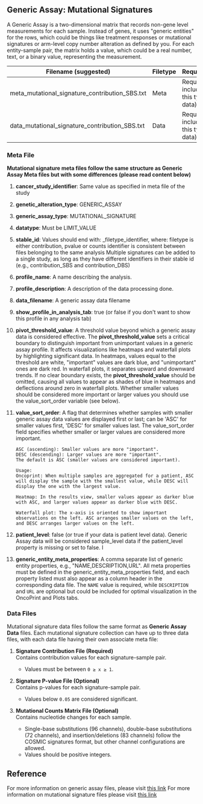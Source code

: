 ## Generic Assay: Mutational Signatures 

A Generic Assay is a two-dimensional matrix that records non-gene level measurements for each sample. Instead of genes, it uses "generic entities" for the rows, which could be things like treatment responses or mutational signatures or arm-level copy number alteration as defined by you. For each entity-sample pair, the matrix holds a value, which could be a real number, text, or a binary value, representing the measurement.

| Filename (suggested)    | Filetype    | Requirement| Format  |  
|-------------|-------------|-------------|----------|
| meta_mutational_signature_contribution_SBS.txt | Meta |Required (if including this type of data)| Multi-line text file|
| data_mutational_signature_contribution_SBS.txt | Data |Required (if including this type of data) |Tab-separated file |


### Meta File
**Mutational signature meta files follow the same structure as **Generic Assay Meta** files but with some differences (please read content below)**

1. **cancer_study_identifier**: Same value as specified in meta file of the study

2. **genetic_alteration_type**: GENERIC_ASSAY

3. **generic_assay_type**: MUTATIONAL_SIGNATURE

4. **datatype**: Must be LIMIT_VALUE

5. **stable_id**: Values should end with: \_filetype\_identifier, where:
				  filetype is either contribution, pvalue or counts
                  identifier is consistent between files belonging to the same analysis
                  Multiple signatures can be added to a single study, as long as they have different identifiers in their stable id (e.g., contribution_SBS and contribution_DBS)

6. **profile_name**: A name describing the analysis.

7. **profile_description**: A description of the data processing done.

8. **data_filename**: A generic assay data filename

9. **show_profile_in_analysis_tab**: true (or false if you don't want to show this profile in any analysis tab)

10. **pivot_threshold_value**: A threshold value beyond which a generic assay data is considered effective. The **pivot_threshold_value** sets a critical boundary to distinguish important from unimportant values in a generic assay profile. It affects visualizations like heatmaps and waterfall plots by highlighting significant data. In heatmaps, values equal to the threshold are white, "important" values are dark blue, and "unimportant" ones are dark red. In waterfall plots, it separates upward and downward trends. If no clear boundary exists, the **pivot_threshold_value** should be omitted, causing all values to appear as shades of blue in heatmaps and deflections around zero in waterfall plots. Whether smaller values should be considered more important or larger values you should use the value_sort_order variable (see below).

11. **value_sort_order**: A flag that determines whether samples with smaller generic assay data values are displayed first or last; can be 'ASC' for smaller values first, 'DESC' for smaller values last. The value_sort_order field specifies whether smaller or larger values are considered more important.

		ASC (ascending): Smaller values are more "important".
		DESC (descending): Larger values are more "important".
		The default is ASC (smaller values are considered important).

		Usage:
		Oncoprint: When multiple samples are aggregated for a patient, ASC will display the sample with the smallest value, while DESC will display the one with the largest value.

		Heatmap: In the results view, smaller values appear as darker blue with ASC, and larger values appear as darker blue with DESC.

		Waterfall plot: The x-axis is oriented to show important observations on the left. ASC arranges smaller values on the left, and DESC arranges larger values on the left.

12. **patient_level**: false (or true if your data is patient level data). Generic Assay data will be considered sample_level data if the patient_level property is missing or set to false. I

13. **generic_entity_meta_properties**: A comma separate list of generic entity properties, e.g., "NAME,DESCRIPTION,URL". All meta properties must be defined in the generic_entity_meta_properties field, and each property listed must also appear as a column header in the corresponding data file. The `NAME` value is required, while `DESCRIPTION` and `URL` are optional but could be included for optimal visualization in the OncoPrint and Plots tabs.

### Data Files

Mutational signature data files follow the same format as **Generic Assay Data** files. Each mutational signature collection can have up to three data files, with each data file having their own associate meta file:

1. **Signature Contribution File (Required)**  
   Contains contribution values for each signature-sample pair.  
   - Values must be between `0 ≥ x ≥ 1`.

2. **Signature P-value File (Optional)**  
   Contains p-values for each signature-sample pair.  
   - Values below `0.05` are considered significant.

3. **Mutational Counts Matrix File (Optional)**  
   Contains nucleotide changes for each sample.  
   - Single-base substitutions (96 channels), double-base substitutions (72 channels), and insertion/deletions (83 channels) follow the COSMIC signatures format, but other channel configurations are allowed.
   - Values should be positive integers.

## Reference

For more information on generic assay files, please visit [this link](https://docs.cbioportal.org/file-formats/#generic-assay)
For more information on mutational signature files please visit [this link](https://docs.cbioportal.org/file-formats/#mutational-signature-data)
